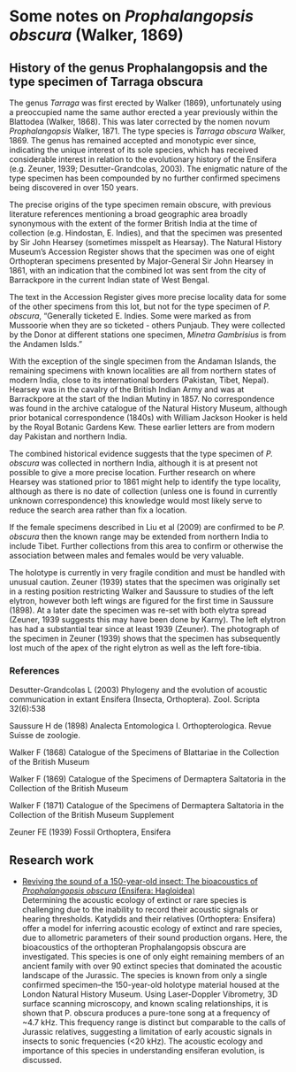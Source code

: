 # Some notes on _Prophalangopsis obscura_ (Walker, 1869)

## History of the genus Prophalangopsis and the type specimen of Tarraga obscura

The genus _Tarraga_ was first erected by Walker (1869), unfortunately using a preoccupied name the same author erected a year previously within the Blattodea (Walker, 1868). This was later corrected by the nomen novum _Prophalangopsis_ Walker, 1871. The type species is _Tarraga obscura_ Walker, 1869. The genus has remained accepted and monotypic ever since, indicating the unique interest of its sole species, which has received considerable interest in relation to the evolutionary history of the Ensifera (e.g. Zeuner, 1939; Desutter-Grandcolas, 2003). The enigmatic nature of the type specimen has been compounded by no further confirmed specimens being discovered in over 150 years.

The precise origins of the type specimen remain obscure, with previous literature references mentioning a broad geographic area broadly synonymous with the extent of the former British India at the time of collection (e.g. Hindostan, E. Indies), and that the specimen was presented by Sir John Hearsey (sometimes misspelt as Hearsay). The Natural History Museum’s Accession Register shows that the specimen was one of eight Orthopteran specimens presented by Major-General Sir John Hearsey in 1861, with an indication that the combined lot was sent from the city of Barrackpore in the current Indian state of West Bengal. 

The text in the Accession Register gives more precise locality data for some of the other specimens from this lot, but not for the type specimen of _P. obscura_, “Generally ticketed E. Indies. Some were marked as from Mussoorie when they are so ticketed - others Punjaub. They were collected by the Donor at different stations one specimen, _Minetra Gambrisius_ is from the Andamen Islds.” 

With the exception of the single specimen from the Andaman Islands, the remaining specimens with known localities are all from northern states of modern India, close to its international borders (Pakistan, Tibet, Nepal). Hearsey was in the cavalry of the British Indian Army and was at Barrackpore at the start of the Indian Mutiny in 1857. No correspondence was found in the archive catalogue of the Natural History Museum, although prior botanical correspondence (1840s) with William Jackson Hooker is held by the Royal Botanic Gardens Kew. These earlier letters are from modern day Pakistan and northern India. 

The combined historical evidence suggests that the type specimen of _P. obscura_ was collected in northern India, although it is at present not possible to give a more precise location. Further research on where Hearsey was stationed prior to 1861 might help to identify the type locality, although as there is no date of collection (unless one is found in currently unknown correspondence) this knowledge would most likely serve to reduce the search area rather than fix a location. 

If the female specimens described in Liu et al (2009) are confirmed to be _P. obscura_ then the known range may be extended from northern India to include Tibet. Further collections from this area to confirm or otherwise the association between males and females would be very valuable. 

The holotype is currently in very fragile condition and must be handled with unusual caution. Zeuner (1939) states that the specimen was originally set in a resting position restricting Walker and Saussure to studies of the left elytron, however both left wings are figured for the first time in Saussure (1898). At a later date the specimen was re-set with both elytra spread (Zeuner, 1939 suggests this may have been done by Karny). The left elytron has had a substantial tear since at least 1939 (Zeuner). The photograph of the specimen in Zeuner (1939) shows that the specimen has subsequently lost much of the apex of the right elytron as well as the left fore-tibia. 

### References
Desutter-Grandcolas L (2003) Phylogeny and the evolution of acoustic communication in extant Ensifera (Insecta, Orthoptera). Zool. Scripta 32(6):538

Saussure H de (1898) Analecta Entomologica I. Orthopterologica. Revue Suisse de zoologie.

Walker F (1868) Catalogue of the Specimens of Blattariae in the Collection of the British Museum

Walker F (1869) Catalogue of the Specimens of Dermaptera Saltatoria in the Collection of the British Museum

Walker F (1871) Catalogue of the Specimens of Dermaptera Saltatoria in the Collection of the British Museum Supplement

Zeuner FE (1939) Fossil Orthoptera, Ensifera


## Research work

- [Reviving the sound of a 150-year-old insect: The bioacoustics of _Prophalangopsis obscura_ (Ensifera: Hagloidea)](https://doi.org/10.1371/journal.pone.0270498)  
  Determining the acoustic ecology of extinct or rare species is challenging due to the inability to record their acoustic signals or hearing thresholds. Katydids and their relatives (Orthoptera: Ensifera) offer a model for inferring acoustic ecology of extinct and rare species, due to allometric parameters of their sound production organs. Here, the bioacoustics of the orthopteran Prophalangopsis obscura are investigated. This species is one of only eight remaining members of an ancient family with over 90 extinct species that dominated the acoustic landscape of the Jurassic. The species is known from only a single confirmed specimen–the 150-year-old holotype material housed at the London Natural History Museum. Using Laser-Doppler Vibrometry, 3D surface scanning microscopy, and known scaling relationships, it is shown that P. obscura produces a pure-tone song at a frequency of ~4.7 kHz. This frequency range is distinct but comparable to the calls of Jurassic relatives, suggesting a limitation of early acoustic signals in insects to sonic frequencies (<20 kHz). The acoustic ecology and importance of this species in understanding ensiferan evolution, is discussed.

